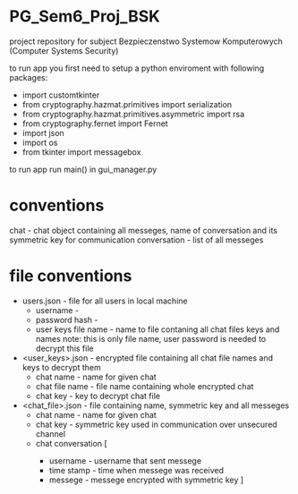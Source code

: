 # PG_Sem6_Proj_BSK
project repository for subject Bezpieczenstwo Systemow Komputerowych (Computer Systems Security)

to run app you first need to setup a python enviroment with following packages:
- import customtkinter
- from cryptography.hazmat.primitives import serialization
- from cryptography.hazmat.primitives.asymmetric import rsa
- from cryptography.fernet import Fernet
- import json
- import os
- from tkinter import messagebox

to run app run main() in gui_manager.py

# conventions

chat - chat object containing all messeges, name of conversation and its symmetric key for communication
conversation - list of all messeges

# file conventions

- users.json - file for all users in local machine
  - username -
  - password hash -
  - user keys file name - name to file contaning all chat files keys and names
    note: this is only file name, user password is needed to decrypt this file
- <user_keys>.json - encrypted file containing all chat file names and keys to decrypt them
  - chat name - name for given chat
  - chat file name - file name containing whole encrypted chat
  - chat key - key to decrypt chat file
- <chat_file>.json - file containing name, symmetric key and all messeges 
  - chat name - name for given chat
  - chat key - symmetric key used in communication over unsecured channel
  - chat conversation <dictionary list> [
    - username - username that sent messege
    - time stamp - time when messege was received
    - messege - messege encrypted with symmetric key
    ]
  

